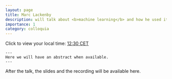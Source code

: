 ```yaml
---
layout: page
title: Marc Lackenby
description: will talk about <b>machine learning</b> and how he used it in <b>knot theory</b> - 22nd Feb, 12:30
importance: 1
category: colloquia
---
```


Click to view your local time: <a href='https://www.timeanddate.com/worldclock/fixedtime.html?msg=B%3DM2L+-+Marc+Lackenby&iso=20230222T1230&p1=31' target='time'>12:30 CET </a>

    ---
    Here we will have an abstract when available.
    ---
	

After the talk, the slides and the recording will be available here.
